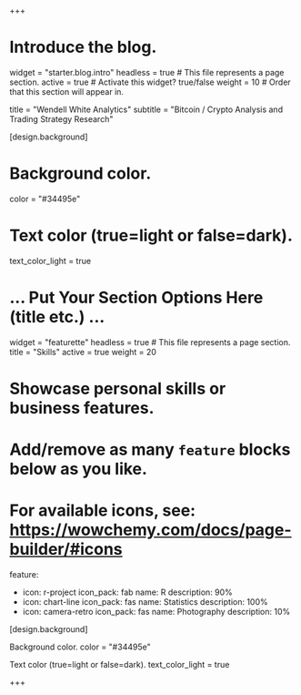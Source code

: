 +++
# Introduce the blog.
widget = "starter.blog.intro"
headless = true  # This file represents a page section.
active = true  # Activate this widget? true/false
weight = 10  # Order that this section will appear in.

title = "Wendell White Analytics"
subtitle = "Bitcoin / Crypto Analysis and Trading Strategy Research"


[design.background]
  # Background color.
  color = "#34495e"

  # Text color (true=light or false=dark).
  text_color_light = true

# ... Put Your Section Options Here (title etc.) ...
widget =  "featurette"
headless =  true  # This file represents a page section.
title = "Skills"
active = true
weight = 20


# Showcase personal skills or business features.
# Add/remove as many `feature` blocks below as you like.
# For available icons, see: https://wowchemy.com/docs/page-builder/#icons
feature:
  - icon: r-project
    icon_pack: fab
    name: R
    description: 90%
  - icon: chart-line
    icon_pack: fas
    name: Statistics
    description: 100%
  - icon: camera-retro
    icon_pack: fas
    name: Photography
    description: 10%

[design.background]

Background color.
color = "#34495e"

Text color (true=light or false=dark).
text_color_light = true

+++
